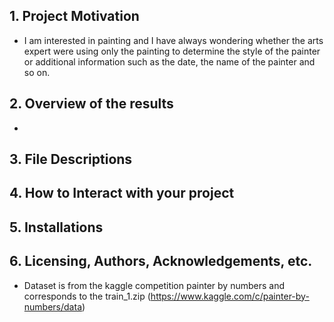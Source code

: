 ## 1. Project Motivation
- I am interested in painting and I have always wondering whether the arts expert were using only the painting to determine the style of the painter or additional information such as the date, the name of the painter and so on.

## 2. Overview of the results
- 

## 3. File Descriptions

## 4. How to Interact with your project

## 5. Installations

## 6. Licensing, Authors, Acknowledgements, etc.
- Dataset is from the kaggle competition painter by numbers and corresponds to the train_1.zip (https://www.kaggle.com/c/painter-by-numbers/data)